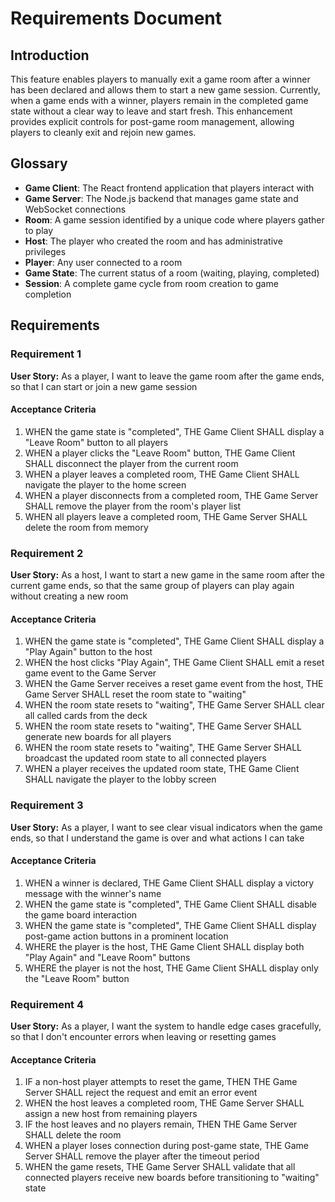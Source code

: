 # Requirements Document

## Introduction

This feature enables players to manually exit a game room after a winner has been declared and allows them to start a new game session. Currently, when a game ends with a winner, players remain in the completed game state without a clear way to leave and start fresh. This enhancement provides explicit controls for post-game room management, allowing players to cleanly exit and rejoin new games.

## Glossary

- **Game Client**: The React frontend application that players interact with
- **Game Server**: The Node.js backend that manages game state and WebSocket connections
- **Room**: A game session identified by a unique code where players gather to play
- **Host**: The player who created the room and has administrative privileges
- **Player**: Any user connected to a room
- **Game State**: The current status of a room (waiting, playing, completed)
- **Session**: A complete game cycle from room creation to game completion

## Requirements

### Requirement 1

**User Story:** As a player, I want to leave the game room after the game ends, so that I can start or join a new game session

#### Acceptance Criteria

1. WHEN the game state is "completed", THE Game Client SHALL display a "Leave Room" button to all players
2. WHEN a player clicks the "Leave Room" button, THE Game Client SHALL disconnect the player from the current room
3. WHEN a player leaves a completed room, THE Game Client SHALL navigate the player to the home screen
4. WHEN a player disconnects from a completed room, THE Game Server SHALL remove the player from the room's player list
5. WHEN all players leave a completed room, THE Game Server SHALL delete the room from memory

### Requirement 2

**User Story:** As a host, I want to start a new game in the same room after the current game ends, so that the same group of players can play again without creating a new room

#### Acceptance Criteria

1. WHEN the game state is "completed", THE Game Client SHALL display a "Play Again" button to the host
2. WHEN the host clicks "Play Again", THE Game Client SHALL emit a reset game event to the Game Server
3. WHEN the Game Server receives a reset game event from the host, THE Game Server SHALL reset the room state to "waiting"
4. WHEN the room state resets to "waiting", THE Game Server SHALL clear all called cards from the deck
5. WHEN the room state resets to "waiting", THE Game Server SHALL generate new boards for all players
6. WHEN the room state resets to "waiting", THE Game Server SHALL broadcast the updated room state to all connected players
7. WHEN a player receives the updated room state, THE Game Client SHALL navigate the player to the lobby screen

### Requirement 3

**User Story:** As a player, I want to see clear visual indicators when the game ends, so that I understand the game is over and what actions I can take

#### Acceptance Criteria

1. WHEN a winner is declared, THE Game Client SHALL display a victory message with the winner's name
2. WHEN the game state is "completed", THE Game Client SHALL disable the game board interaction
3. WHEN the game state is "completed", THE Game Client SHALL display post-game action buttons in a prominent location
4. WHERE the player is the host, THE Game Client SHALL display both "Play Again" and "Leave Room" buttons
5. WHERE the player is not the host, THE Game Client SHALL display only the "Leave Room" button

### Requirement 4

**User Story:** As a player, I want the system to handle edge cases gracefully, so that I don't encounter errors when leaving or resetting games

#### Acceptance Criteria

1. IF a non-host player attempts to reset the game, THEN THE Game Server SHALL reject the request and emit an error event
2. WHEN the host leaves a completed room, THE Game Server SHALL assign a new host from remaining players
3. IF the host leaves and no players remain, THEN THE Game Server SHALL delete the room
4. WHEN a player loses connection during post-game state, THE Game Server SHALL remove the player after the timeout period
5. WHEN the game resets, THE Game Server SHALL validate that all connected players receive new boards before transitioning to "waiting" state
